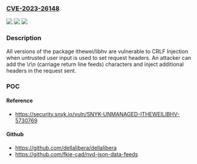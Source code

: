 ### [CVE-2023-26148](https://cve.mitre.org/cgi-bin/cvename.cgi?name=CVE-2023-26148)
![](https://img.shields.io/static/v1?label=Product&message=ithewei%2Flibhv&color=blue)
![](https://img.shields.io/static/v1?label=Version&message=0%3C%20*%20&color=brighgreen)
![](https://img.shields.io/static/v1?label=Vulnerability&message=CRLF%20Injection&color=brighgreen)

### Description

All versions of the package ithewei/libhv are vulnerable to CRLF Injection when untrusted user input is used to set request headers. An attacker can add the \r\n (carriage return line feeds) characters and inject additional headers in the request sent.

### POC

#### Reference
- https://security.snyk.io/vuln/SNYK-UNMANAGED-ITHEWEILIBHV-5730769

#### Github
- https://github.com/dellalibera/dellalibera
- https://github.com/fkie-cad/nvd-json-data-feeds


